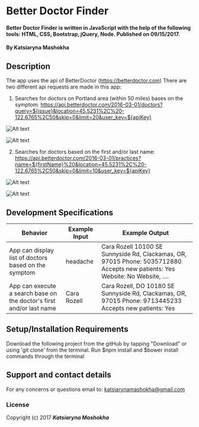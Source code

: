 # Better Doctor Finder
####  Better Doctor Finder is written in JavaScript with the help of the following tools: HTML, CSS, Bootstrap, jQuery, Node. Published on 09/15/2017.
#### By **Katsiaryna Mashokha**
## Description
The app uses the api of BetterDoctor (https://betterdoctor.com)
There are two different api requests are made in this app:
1) Searches for doctors on Portland area (within 50 miles) bases on the symptom:
https://api.betterdoctor.com/2016-03-01/doctors?query=${issue}&location=45.5231%2C%20-122.6765%2C50&skip=0&limit=20&user_key=${apiKey}

![Alt text](img/symptom.png)

![Alt text](img/symptomSearch.png)

2) Searches for doctors based on the first and/or last name:
https://api.betterdoctor.com/2016-03-01/practices?name=${firstName}%20&location=45.5231%2C%20-122.6765%2C50&skip=0&limit=10&user_key=${apiKey}

![Alt text](img/name.png)

![Alt text](img/nameSearch.png)


## Development Specifications
| Behavior      | Example Input         | Example Output        |
| ------------- | ------------- | ------------- |
| App can display list of doctors based on the symptom | headache  |Cara Rozell 10100 SE Sunnyside Rd, Clackamas, OR, 97015 Phone: 5035712880 Accepts new patients: Yes Website: No Website, ....  |
| App can execute a search base on the doctor's first and/or last name  | Cara Rozell   |Cara Rozell, DO 10180 SE Sunnyside Rd, Clackamas, OR, 97015 Phone: 9713445233 Accepts new patients: Yes|


## Setup/Installation Requirements
Download the following project from the gitHub by tapping "Download" or using 'git clone' from the terminal. Run $npm install and $bower install commands through the terminal

## Support and contact details
For any concerns or questions email to: katsiarynamashokha@gmail.com

### License
Copyright (c) 2017 **_Katsiaryna Mashokha_**

